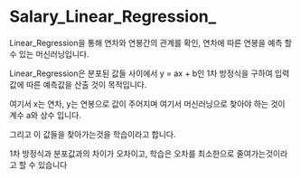 # Salary_Linear_Regression_

Linear_Regression을 통해 연차와 연봉간의 관계를 확인, 연차에 따른 연봉을 예측 할 수 있는 머신러닝입니다.

Linear_Regression은 분포된 값들 사이에서 y = ax + b인 1차 방정식을 구하여 입력 값에 따른 예측값을 산출 것이 목적입니다.

여기서 x는 연차, y는 연봉으로 값이 주어지며 여기서 머신러닝으로 찾아야 하는 것이 계수 a와 상수 입니다.

그리고 이 값들을 찾아가는것을 학습이라고 합니다.

1차 방정식과 분포값과의 차이가 오차이고, 학습은 오차를 최소한으로 줄여가는것이라고 할 수 있습니다

